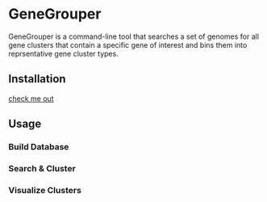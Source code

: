 # GeneGrouper


GeneGrouper is a command-line tool that searches a set of genomes for all gene clusters that contain a specific gene of interest and bins them into reprsentative gene cluster types.

## Installation

[check me out]('https://github.com/agmcfarland')


## Usage

### Build Database


### Search & Cluster


### Visualize Clusters


